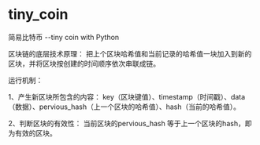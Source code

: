 # tiny_coin
  简易比特币 --tiny coin with Python

  区块链的底层技术原理：
      把上个区块哈希值和当前记录的哈希值一块加入到新的区块，并将区块按创建的时间顺序依次串联成链。
  
  运行机制：
  
  1、产生新区块所包含的内容：
      key（区块键值）、timestamp（时间戳）、data（数据）、pervious_hash（上一个区块的哈希值）、hash（当前的哈希值）。
  
  2、判断区块的有效性：
      当前区块的pervious_hash 等于上一个区块的hash，即为有效的区块。
